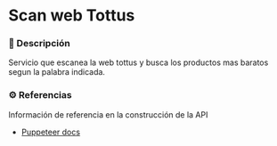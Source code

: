 # Scan web Tottus

### 📝 Descripción

Servicio que escanea la web tottus y busca los productos mas baratos segun la palabra indicada.

### ⚙️ Referencias

Información de referencia en la construcción de la API

- [Puppeteer docs](https://pptr.dev/)

